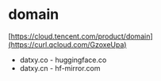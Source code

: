 # domain
[https://cloud.tencent.com/product/domain](https://curl.qcloud.com/GzoxeUpa)  

- datxy.co - huggingface.co
- datxy.cn - hf-mirror.com
